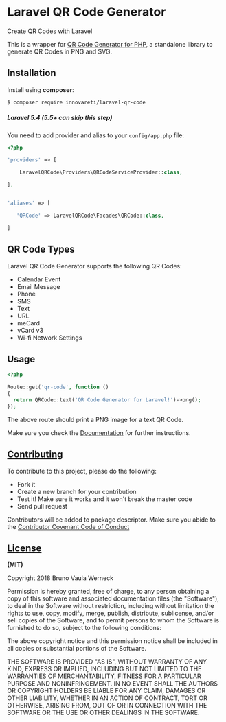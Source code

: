 # Laravel QR Code Generator

 Create QR Codes with Laravel

 This is a wrapper for [QR Code Generator for PHP](https://innovareti.github.io/qr-code), a standalone library to generate QR Codes in PNG and SVG.

## Installation

 Install using **composer**:

 ```bash
 $ composer require innovareti/laravel-qr-code
 ```
##### Laravel 5.4 (5.5+ can skip this step)

 You need to add provider and alias to your `config/app.php` file:

 ```php
 <?php

 'providers' => [

     LaravelQRCode\Providers\QRCodeServiceProvider::class,

 ],


 'aliases' => [

    'QRCode' => LaravelQRCode\Facades\QRCode::class,

 ]
 ```
## QR Code Types

 Laravel QR Code Generator supports the following QR Codes:

  - Calendar Event
  - Email Message
  - Phone
  - SMS
  - Text
  - URL
  - meCard
  - vCard v3
  - Wi-fi Network Settings

## Usage

  ```php
  <?php

  Route::get('qr-code', function ()
  {
    return QRCode::text('QR Code Generator for Laravel!')->png();
  });

  ```
  The above route should print a PNG image for a text QR Code.

  Make sure you check the [Documentation](https://innovareti.github.io/laravel-qr-code/) for further instructions.

## [Contributing](CONTRIBUTING.md)

 To contribute to this project, please do the following:

  - Fork it
  - Create a new branch for your contribution
  - Test it! Make sure it works and it won't break the master code
  - Send pull request

  Contributors will be added to package descriptor. Make sure you abide to the [Contributor Covenant Code of Conduct](CODE_OF_CONDUCT.md)

## [License](LICENSE.md)

  **(MIT)**

  Copyright 2018 Bruno Vaula Werneck

  Permission is hereby granted, free of charge, to any person obtaining a copy of this software and associated documentation files (the "Software"), to deal in the Software without restriction, including without limitation the rights to use, copy, modify, merge, publish, distribute, sublicense, and/or sell copies of the Software, and to permit persons to whom the Software is furnished to do so, subject to the following conditions:

  The above copyright notice and this permission notice shall be included in all copies or substantial portions of the Software.

  THE SOFTWARE IS PROVIDED "AS IS", WITHOUT WARRANTY OF ANY KIND, EXPRESS OR IMPLIED, INCLUDING BUT NOT LIMITED TO THE WARRANTIES OF MERCHANTABILITY, FITNESS FOR A PARTICULAR PURPOSE AND NONINFRINGEMENT. IN NO EVENT SHALL THE AUTHORS OR COPYRIGHT HOLDERS BE LIABLE FOR ANY CLAIM, DAMAGES OR OTHER LIABILITY, WHETHER IN AN ACTION OF CONTRACT, TORT OR OTHERWISE, ARISING FROM, OUT OF OR IN CONNECTION WITH THE SOFTWARE OR THE USE OR OTHER DEALINGS IN THE SOFTWARE.
